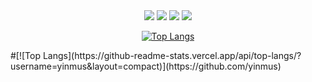 <div align="center">
    <img src="https://rule34.xxx/counter/0.gif"/>
    <img src="https://rule34.xxx/counter/6.gif"/>
    <img src="https://rule34.xxx/counter/3.gif"/>
    <img src="https://rule34.xxx/counter/9.gif"/>
        
[![Top Langs](https://github-readme-stats.vercel.app/api/top-langs/?username=yinmus)](https://github.com/yinmus)
</div>
#[![Top Langs](https://github-readme-stats.vercel.app/api/top-langs/?username=yinmus&layout=compact)](https://github.com/yinmus)


